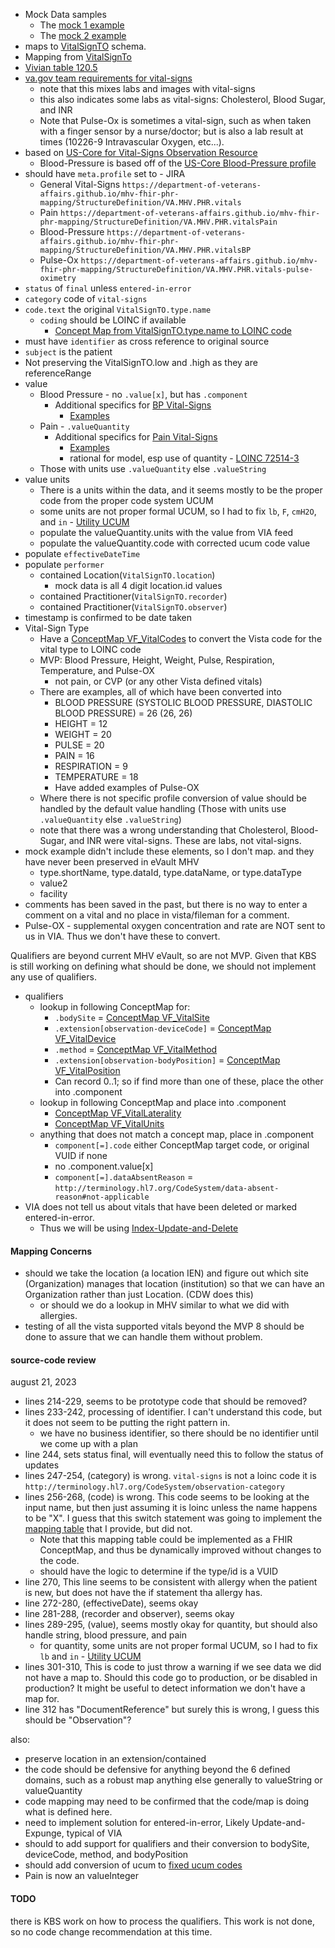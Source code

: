 - Mock Data samples
  - The [mock 1 example](https://github.com/department-of-veterans-affairs/mhv-fhir-phr-mapping/blob/main/mocks/vitals.xml)
  - The [mock 2 example](https://github.com/department-of-veterans-affairs/mhv-fhir-phr-mapping/blob/main/mocks/1013699421V762086_Vitals.xml)
- maps to [VitalSignTO](https://github.com/department-of-veterans-affairs/mhv-np-via-wsclient/blob/development/src/main/resources/VIA_v4.0.7_uat.wsdl) schema.
- Mapping from [VitalSignTo](StructureDefinition-VA.MHV.PHR.vitals-mappings.html#mappings-for-via-to-mhv-fhir-phr-vitalsignto)
- [Vivian table 120.5](https://vivian.worldvista.org/dox/Global_XkdNUigxMjAuNQ==.html)
- [va.gov team requirements for vital-signs](https://github.com/department-of-veterans-affairs/va.gov-team/blob/master/products/health-care/digital-health-modernization/mhv-to-va.gov/medical-records/data-domains/vitals/vitals-brief.md)
  - note that this mixes labs and images with vital-signs
  - this also indicates some labs as vital-signs: Cholesterol, Blood Sugar, and INR
  - Note that Pulse-Ox is sometimes a vital-sign, such as when taken with a finger sensor by a nurse/doctor; but is also a lab result at times (10226-9 Intravascular Oxygen, etc...).
- based on [US-Core for Vital-Signs Observation Resource]({{site.data.fhir.hl7fhiruscore}}/StructureDefinition-us-core-vital-signs.html)
  - Blood-Pressure is based off of the [US-Core Blood-Pressure profile]({{site.data.fhir.hl7fhiruscore}}/StructureDefinition-us-core-blood-pressure.html)
- should have `meta.profile` set to - JIRA
  - General Vital-Signs `https://department-of-veterans-affairs.github.io/mhv-fhir-phr-mapping/StructureDefinition/VA.MHV.PHR.vitals`
  - Pain `https://department-of-veterans-affairs.github.io/mhv-fhir-phr-mapping/StructureDefinition/VA.MHV.PHR.vitalsPain`
  - Blood-Pressure `https://department-of-veterans-affairs.github.io/mhv-fhir-phr-mapping/StructureDefinition/VA.MHV.PHR.vitalsBP`
  - Pulse-Ox `https://department-of-veterans-affairs.github.io/mhv-fhir-phr-mapping/StructureDefinition/VA.MHV.PHR.vitals-pulse-oximetry`
- `status` of `final` unless `entered-in-error`
- `category` code of `vital-signs`
- `code.text` the original `VitalSignTO.type.name`
  - `coding` should be LOINC if available
    - [Concept Map from VitalSignTO.type.name to LOINC code](ConceptMap-VF-VitalsCodes.html)
- must have `identifier` as cross reference to original source
- `subject` is the patient
- Not preserving the VitalSignTO.low and .high as they are referenceRange
- value
  - Blood Pressure - no `.value[x]`, but has `.component`
    - Additional specifics for [BP Vital-Signs](StructureDefinition-VA.MHV.PHR.vitalsBP.html)
      - [Examples](StructureDefinition-VA.MHV.PHR.vitalsBP-examples.html)
  - Pain - `.valueQuantity`
    - Additional specifics for [Pain Vital-Signs](StructureDefinition-VA.MHV.PHR.vitalsPain.html)
      - [Examples](StructureDefinition-VA.MHV.PHR.vitalsPain-examples.html)
      - rational for model, esp use of quantity - [LOINC 72514-3](https://loinc.org/72514-3/)
  - Those with units use `.valueQuantity` else `.valueString`
- value units
  - There is a units within the data, and it seems mostly to be the proper code from the proper code system UCUM
  - some units are not proper formal UCUM, so I had to fix `lb`, `F`, `cmH2O`, and `in` - [Utility UCUM](utility.html#ucum-code)
  - populate the valueQuantity.units with the value from VIA feed
  - populate the valueQuantity.code with corrected ucum code value
- populate `effectiveDateTime`
- populate `performer`
  - contained Location(`VitalSignTO.location`)
    - mock data is all 4 digit location.id values
  - contained Practitioner(`VitalSignTO.recorder`)
  - contained Practitioner(`VitalSignTO.observer`)
- timestamp is confirmed to be date taken
- Vital-Sign Type
  - Have a [ConceptMap VF_VitalCodes](ConceptMap-VF-VitalsCodes.html) to convert the Vista code for the vital type to LOINC code
  - MVP: Blood Pressure, Height, Weight, Pulse, Respiration, Temperature, and Pulse-OX
    - not pain, or CVP (or any other Vista defined vitals)
  - There are examples, all of which have been converted into
    - BLOOD PRESSURE (SYSTOLIC BLOOD PRESSURE, DIASTOLIC BLOOD PRESSURE) = 26 (26, 26)
    - HEIGHT = 12
    - WEIGHT = 20
    - PULSE = 20
    - PAIN = 16
    - RESPIRATION = 9
    - TEMPERATURE = 18
    - Have added examples of Pulse-OX
  - Where there is not specific profile conversion of value should be handled by the default value handling (Those with units use `.valueQuantity` else `.valueString`)
  - note that there was a wrong understanding that Cholesterol, Blood-Sugar, and INR were vital-signs. These are labs, not vital-signs.
- mock example didn't include these elements, so I don't map. and they have never been preserved in eVault MHV
  - type.shortName, type.dataId, type.dataName, or type.dataType
  - value2
  - facility
- comments has been saved in the past, but there is no way to enter a comment on a vital and no place in vista/fileman for a comment.
- Pulse-OX - supplemental oxygen concentration and rate are NOT sent to us in VIA. Thus we don't have these to convert.

Qualifiers are beyond current MHV eVault, so are not MVP. Given that KBS is still working on defining what should be done, we should not implement any use of qualifiers.

- qualifiers
  - lookup in following ConceptMap for:
    - `.bodySite` = [ConceptMap VF_VitalSite](ConceptMap-VF-VitalsSite.html)
    - `.extension[observation-deviceCode]` =  [ConceptMap VF_VitalDevice](ConceptMap-VF-VitalsDevice.html)
    - `.method` =  [ConceptMap VF_VitalMethod](ConceptMap-VF-VitalsMethod.html)
    - `.extension[observation-bodyPosition]` =  [ConceptMap VF_VitalPosition](ConceptMap-VF-VitalsPosition.html)
    - Can record 0..1; so if find more than one of these, place the other into .component
  - lookup in following ConceptMap and place into .component
    - [ConceptMap VF_VitalLaterality](ConceptMap-VF-VitalsSite.html)
    - [ConceptMap VF_VitalUnits](ConceptMap-VF-VitalsSite.html)
  - anything that does not match a concept map, place in .component
    - `component[=].code` either ConceptMap target code, or original VUID if none
    - no .component.value[x]
    - `component[=].dataAbsentReason` = `http://terminology.hl7.org/CodeSystem/data-absent-reason#not-applicable`
- VIA does not tell us about vitals that have been deleted or marked entered-in-error.
  - Thus we will be using [Index-Update-and-Delete](background.html#entered-in-error)

#### Mapping Concerns

- should we take the location (a location IEN) and figure out which site (Organization) manages that location (institution) so that we can have an Organization rather than just Location.  (CDW does this)
  - or should we do a lookup in MHV similar to what we did with allergies.
- testing of all the vista supported vitals beyond the MVP 8 should be done to assure that we can handle them without problem.

#### source-code review

august 21, 2023

- lines 214-229, seems to be prototype code that should be removed?
- lines 233-242, processing of identifier. I can't understand this code, but it does not seem to be putting the right pattern in.
  - we have no business identifier, so there should be no identifier until we come up with a plan
- line 244, sets status final, will eventually need this to follow the status of updates
- lines 247-254, (category) is wrong. `vital-signs` is not a loinc code it is `http://terminology.hl7.org/CodeSystem/observation-category`
- lines 256-268, (code) is wrong. This code seems to be looking at the input name, but then just assuming it is loinc unless the name happens to be "X". I guess that this switch statement was going to implement the [mapping table](ConceptMap-VF-VitalsCodes.html) that I provide, but did not.
  - Note that this mapping table could be implemented as a FHIR ConceptMap, and thus be dynamically improved without changes to the code.
  - should have the logic to determine if the type/id is a VUID
- line 270, This line seems to be consistent with allergy when the patient is new, but does not have the if statement tha allergy has.
- line 272-280, (effectiveDate), seems okay
- line 281-288, (recorder and observer), seems okay
- lines 289-295, (value), seems mostly okay for quantity, but should also handle string, blood pressure, and pain
  - for quantity, some units are not proper formal UCUM, so I had to fix `lb` and `in` - [Utility UCUM](utility.html)
- lines 301-310, This is code to just throw a warning if we see data we did not have a map to. Should this code go to production, or be disabled in production? It might be useful to detect information we don't have a map for.
- line 312 has "DocumentReference" but surely this is wrong, I guess this should be "Observation"?

also:

- preserve location in an extension/contained
- the code should be defensive for anything beyond the 6 defined domains, such as a robust map anything else generally to valueString or valueQuantity
- code mapping may need to be confirmed that the code/map is doing what is defined here.
- need to implement solution for entered-in-error, Likely Update-and-Expunge, typical of VIA
- should to add support for qualifiers and their conversion to bodySite, deviceCode, method, and bodyPosition
- should add conversion of ucum to [fixed ucum codes](utility.html#ucum-code)
- Pain is now an valueInteger

#### TODO

there is KBS work on how to process the qualifiers. This work is not done, so no code change recommendation at this time.
